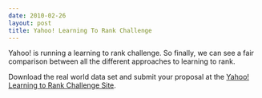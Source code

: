 ```yaml
---
date: 2010-02-26
layout: post
title: Yahoo! Learning To Rank Challenge
---
```


Yahoo! is running a learning to rank challenge. So finally, we can see a fair
comparison between all the different approaches to learning to rank.

Download the real world data set and submit your proposal at the [Yahoo!
Learning to Rank Challenge Site](http://learningtorankchallenge.yahoo.com).
